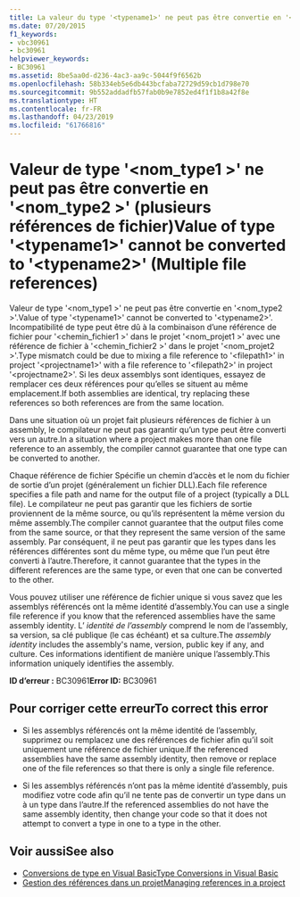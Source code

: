 ```yaml
---
title: La valeur du type '<typename1>' ne peut pas être convertie en '<typename2>' (plusieurs références de fichier)
ms.date: 07/20/2015
f1_keywords:
- vbc30961
- bc30961
helpviewer_keywords:
- BC30961
ms.assetid: 8be5aa0d-d236-4ac3-aa9c-5044f9f6562b
ms.openlocfilehash: 58b334eb5e6db443bcfaba72729d59cb1d798e70
ms.sourcegitcommit: 9b552addadfb57fab0b9e7852ed4f1f1b8a42f8e
ms.translationtype: HT
ms.contentlocale: fr-FR
ms.lasthandoff: 04/23/2019
ms.locfileid: "61766816"
---
```

# <a name="value-of-type-typename1-cannot-be-converted-to-typename2-multiple-file-references"></a><span data-ttu-id="d7475-102">Valeur de type '\<nom_type1 >' ne peut pas être convertie en '\<nom_type2 >' (plusieurs références de fichier)</span><span class="sxs-lookup"><span data-stu-id="d7475-102">Value of type '\<typename1>' cannot be converted to '\<typename2>' (Multiple file references)</span></span>
<span data-ttu-id="d7475-103">Valeur de type '\<nom_type1 >' ne peut pas être convertie en '\<nom_type2 >'.</span><span class="sxs-lookup"><span data-stu-id="d7475-103">Value of type '\<typename1>' cannot be converted to '\<typename2>'.</span></span> <span data-ttu-id="d7475-104">Incompatibilité de type peut être dû à la combinaison d’une référence de fichier pour '\<chemin_fichier1 >' dans le projet '\<nom_projet1 >' avec une référence de fichier à '\<chemin_fichier2 >' dans le projet '\<nom_projet2 >'.</span><span class="sxs-lookup"><span data-stu-id="d7475-104">Type mismatch could be due to mixing a file reference to '\<filepath1>' in project '\<projectname1>' with a file reference to '\<filepath2>' in project '\<projectname2>'.</span></span> <span data-ttu-id="d7475-105">Si les deux assemblys sont identiques, essayez de remplacer ces deux références pour qu’elles se situent au même emplacement.</span><span class="sxs-lookup"><span data-stu-id="d7475-105">If both assemblies are identical, try replacing these references so both references are from the same location.</span></span>  
  
 <span data-ttu-id="d7475-106">Dans une situation où un projet fait plusieurs références de fichier à un assembly, le compilateur ne peut pas garantir qu’un type peut être converti vers un autre.</span><span class="sxs-lookup"><span data-stu-id="d7475-106">In a situation where a project makes more than one file reference to an assembly, the compiler cannot guarantee that one type can be converted to another.</span></span>  
  
 <span data-ttu-id="d7475-107">Chaque référence de fichier Spécifie un chemin d’accès et le nom du fichier de sortie d’un projet (généralement un fichier DLL).</span><span class="sxs-lookup"><span data-stu-id="d7475-107">Each file reference specifies a file path and name for the output file of a project (typically a DLL file).</span></span> <span data-ttu-id="d7475-108">Le compilateur ne peut pas garantir que les fichiers de sortie proviennent de la même source, ou qu’ils représentent la même version du même assembly.</span><span class="sxs-lookup"><span data-stu-id="d7475-108">The compiler cannot guarantee that the output files come from the same source, or that they represent the same version of the same assembly.</span></span> <span data-ttu-id="d7475-109">Par conséquent, il ne peut pas garantir que les types dans les références différentes sont du même type, ou même que l’un peut être converti à l’autre.</span><span class="sxs-lookup"><span data-stu-id="d7475-109">Therefore, it cannot guarantee that the types in the different references are the same type, or even that one can be converted to the other.</span></span>  
  
 <span data-ttu-id="d7475-110">Vous pouvez utiliser une référence de fichier unique si vous savez que les assemblys référencés ont la même identité d’assembly.</span><span class="sxs-lookup"><span data-stu-id="d7475-110">You can use a single file reference if you know that the referenced assemblies have the same assembly identity.</span></span> <span data-ttu-id="d7475-111">L’ *identité de l’assembly* comprend le nom de l’assembly, sa version, sa clé publique (le cas échéant) et sa culture.</span><span class="sxs-lookup"><span data-stu-id="d7475-111">The *assembly identity* includes the assembly's name, version, public key if any, and culture.</span></span> <span data-ttu-id="d7475-112">Ces informations identifient de manière unique l’assembly.</span><span class="sxs-lookup"><span data-stu-id="d7475-112">This information uniquely identifies the assembly.</span></span>  
  
 <span data-ttu-id="d7475-113">**ID d’erreur :** BC30961</span><span class="sxs-lookup"><span data-stu-id="d7475-113">**Error ID:** BC30961</span></span>  
  
## <a name="to-correct-this-error"></a><span data-ttu-id="d7475-114">Pour corriger cette erreur</span><span class="sxs-lookup"><span data-stu-id="d7475-114">To correct this error</span></span>  
  
- <span data-ttu-id="d7475-115">Si les assemblys référencés ont la même identité de l’assembly, supprimez ou remplacez une des références de fichier afin qu’il soit uniquement une référence de fichier unique.</span><span class="sxs-lookup"><span data-stu-id="d7475-115">If the referenced assemblies have the same assembly identity, then remove or replace one of the file references so that there is only a single file reference.</span></span>  
  
- <span data-ttu-id="d7475-116">Si les assemblys référencés n’ont pas la même identité d’assembly, puis modifiez votre code afin qu’il ne tente pas de convertir un type dans un à un type dans l’autre.</span><span class="sxs-lookup"><span data-stu-id="d7475-116">If the referenced assemblies do not have the same assembly identity, then change your code so that it does not attempt to convert a type in one to a type in the other.</span></span>  
  
## <a name="see-also"></a><span data-ttu-id="d7475-117">Voir aussi</span><span class="sxs-lookup"><span data-stu-id="d7475-117">See also</span></span>

- [<span data-ttu-id="d7475-118">Conversions de type en Visual Basic</span><span class="sxs-lookup"><span data-stu-id="d7475-118">Type Conversions in Visual Basic</span></span>](../../../visual-basic/programming-guide/language-features/data-types/type-conversions.md)
- [<span data-ttu-id="d7475-119">Gestion des références dans un projet</span><span class="sxs-lookup"><span data-stu-id="d7475-119">Managing references in a project</span></span>](/visualstudio/ide/managing-references-in-a-project)
